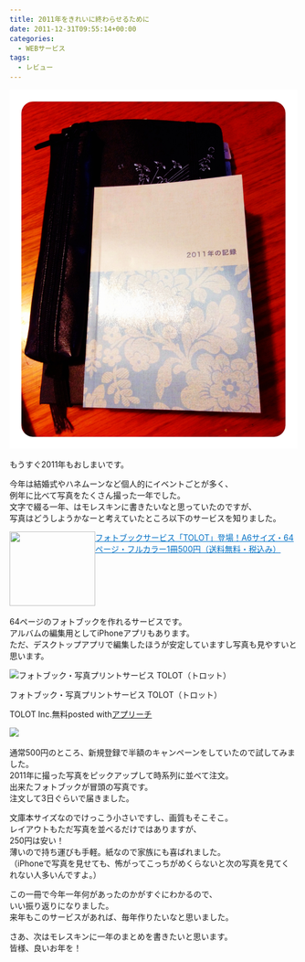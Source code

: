 ```yaml
---
title: 2011年をきれいに終わらせるために
date: 2011-12-31T09:55:14+00:00
categories:
  - WEBサービス
tags:
  - レビュー
---
```

![まとめ](./0691dca8ace130ea57279d58907ef699.jpg)

もうすぐ2011年もおしまいです。

今年は結婚式やハネムーンなど個人的にイベントごとが多く、  
例年に比べて写真をたくさん撮った一年でした。  
文字で綴る一年、はモレスキンに書きたいなと思っていたのですが、  
写真はどうしようかなーと考えていたところ以下のサービスを知りました。

<a href="http://tolot.com/" target="_blank"><img loading="lazy" class="alignleft" src="https://capture.heartrails.com/150x130/shadow?http://tolot.com/" alt="" width="150" height="130" align="left" border="0" /></a><a style="color: #0070c5;" href="http://tolot.com/" target="_blank">フォトブックサービス「TOLOT」登場！A6サイズ・64ページ・フルカラー1冊500円（送料無料・税込み）</a><a href="https://b.hatena.ne.jp/entry/http://tolot.com/" target="_blank"><img src="https://b.hatena.ne.jp/entry/image/http://tolot.com/" alt="" border="0" /></a><br style="clear: both;" />  
64ページのフォトブックを作れるサービスです。  
アルバムの編集用としてiPhoneアプリもあります。  
ただ、デスクトップアプリで編集したほうが安定していますし写真も見やすいと思います。

<div class="appreach"><img src="https://is5-ssl.mzstatic.com/image/thumb/Purple124/v4/6f/82/5a/6f825a55-0114-eecc-9e15-1d9f601e0cce/source/512x512bb.jpg" alt="フォトブック・写真プリントサービス TOLOT（トロット）" class="appreach__icon"><div class="appreach__detail"><p class="appreach__name">フォトブック・写真プリントサービス TOLOT（トロット）</p><p class="appreach__info"><span class="appreach__developper">TOLOT Inc.</span><span class="appreach__price">無料</span><span class="appreach__posted">posted with<a href="https://mama-hack.com/app-reach/" title="アプリーチ" target="_blank" rel="nofollow">アプリーチ</a></span></p></div><div class="appreach__links"><a href="https://apps.apple.com/jp/app/%25E3%2583%2595%25E3%2582%25A9%25E3%2583%2588%25E3%2583%2596%25E3%2583%2583%25E3%2582%25AF-%25E5%2586%2599%25E7%259C%259F%25E3%2583%2597%25E3%2583%25AA%25E3%2583%25B3%25E3%2583%2588%25E3%2582%25B5%25E3%2583%25BC%25E3%2583%2593%25E3%2582%25B9-tolot-%25E3%2583%2588%25E3%2583%25AD%25E3%2583%2583%25E3%2583%2588/id443357356?uo=4" rel="nofollow" class="appreach__aslink"><img src="https://nabettu.github.io/appreach/img/itune_ja.svg"></a></div></div>

通常500円のところ、新規登録で半額のキャンペーンをしていたので試してみました。  
2011年に撮った写真をピックアップして時系列に並べて注文。  
出来たフォトブックが冒頭の写真です。  
注文して3日ぐらいで届きました。

文庫本サイズなのでけっこう小さいですし、画質もそこそこ。  
レイアウトもただ写真を並べるだけではありますが、  
250円は安い！  
薄いので持ち運びも手軽。紙なので家族にも喜ばれました。  
（iPhoneで写真を見せても、怖がってこっちがめくらないと次の写真を見てくれない人多いんですよ。）

この一冊で今年一年何があったのかがすぐにわかるので、  
いい振り返りになりました。  
来年もこのサービスがあれば、毎年作りたいなと思いました。

さあ、次はモレスキンに一年のまとめを書きたいと思います。  
皆様、良いお年を！
